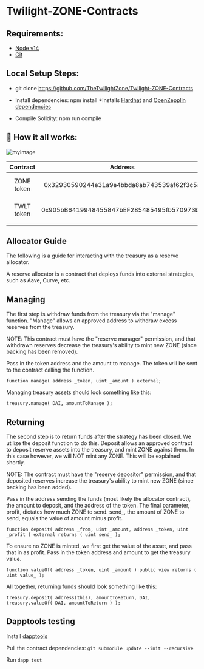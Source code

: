 # Twilight-ZONE-Contracts

## Requirements:

* [Node v14](https://nodejs.org/download/release/latest-v14.x/)
* [Git](https://git-scm.com/downloads)

## Local Setup Steps:

* git clone https://github.com/TheTwilightZone/Twilight-ZONE-Contracts

* Install dependencies: npm install
  *Installs [Hardhat](https://hardhat.org/getting-started/) and [OpenZepplin dependencies](https://docs.openzeppelin.com/contracts/4.x/)

* Compile Solidity: npm run compile

## :construction_worker: How it all works:

![myImage](https://i.ibb.co/qWHXQg6/169-B0-D83-866-D-44-D8-B37-F-D13-E5506-E44-B.png) 

|  Contract  |                   Address                  |        Notes        |
|:----------:|:------------------------------------------:|:-------------------:|
| ZONE token | 0x32930590244e31a9e4bbda8ab743539af62f3c5a | Main token contract |
| TWLT token | 0x905bB6419948455847bEF285485495fb570973b0 |Twilight token contract|
|            |                                            |                     |

## Allocator Guide
The following is a guide for interacting with the treasury as a reserve allocator.

A reserve allocator is a contract that deploys funds into external strategies, such as Aave, Curve, etc.


## Managing
The first step is withdraw funds from the treasury via the "manage" function. "Manage" allows an approved address to withdraw excess reserves from the treasury.

NOTE: This contract must have the "reserve manager" permission, and that withdrawn reserves decrease the treasury's ability to mint new ZONE (since backing has been removed).

Pass in the token address and the amount to manage. The token will be sent to the contract calling the function.
```
function manage( address _token, uint _amount ) external;
```

Managing treasury assets should look something like this:
```
treasury.manage( DAI, amountToManage );
```

## Returning
The second step is to return funds after the strategy has been closed. We utilize the deposit function to do this. Deposit allows an approved contract to deposit reserve assets into the treasury, and mint ZONE against them. In this case however, we will NOT mint any ZONE. This will be explained shortly.

NOTE: The contract must have the "reserve depositor" permission, and that deposited reserves increase the treasury's ability to mint new ZONE (since backing has been added).

Pass in the address sending the funds (most likely the allocator contract), the amount to deposit, and the address of the token. The final parameter, profit, dictates how much ZONE to send. send_, the amount of ZONE to send, equals the value of amount minus profit.

```
function deposit( address _from, uint _amount, address _token, uint _profit ) external returns ( uint send_ );
```
To ensure no ZONE is minted, we first get the value of the asset, and pass that in as profit. Pass in the token address and amount to get the treasury value.

```
function valueOf( address _token, uint _amount ) public view returns ( uint value_ );
```
All together, returning funds should look something like this:

```
treasury.deposit( address(this), amountToReturn, DAI, treasury.valueOf( DAI, amountToReturn ) );
```

## Dapptools testing
Install [dapptools](https://github.com/dapphub/dapptools)

Pull the contract dependencies: `git submodule update --init --recursive`

Run `dapp test`
